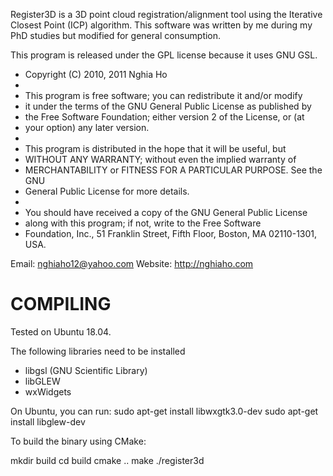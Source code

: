 
Register3D is a 3D point cloud registration/alignment tool using the
Iterative Closest Point (ICP) algorithm. This software was written by me
during my PhD studies but modified for general consumption.

This program is released under the GPL license because it uses GNU GSL.

 * Copyright (C) 2010, 2011 Nghia Ho
 *
 * This program is free software; you can redistribute it and/or modify
 * it under the terms of the GNU General Public License as published by
 * the Free Software Foundation; either version 2 of the License, or (at
 * your option) any later version.
 *
 * This program is distributed in the hope that it will be useful, but
 * WITHOUT ANY WARRANTY; without even the implied warranty of
 * MERCHANTABILITY or FITNESS FOR A PARTICULAR PURPOSE.  See the GNU
 * General Public License for more details.
 *
 * You should have received a copy of the GNU General Public License
 * along with this program; if not, write to the Free Software
 * Foundation, Inc., 51 Franklin Street, Fifth Floor, Boston, MA 02110-1301, USA.

Email: nghiaho12@yahoo.com
Website: http://nghiaho.com

COMPILING
===============================================================================
Tested on Ubuntu 18.04.

The following libraries need to be installed
- libgsl (GNU Scientific Library)
- libGLEW
- wxWidgets

On Ubuntu, you can run:
sudo apt-get install libwxgtk3.0-dev
sudo apt-get install libglew-dev

To build the binary using CMake:

mkdir build
cd build
cmake ..
make
./register3d


